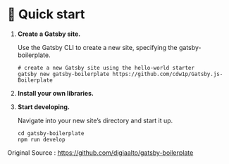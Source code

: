 # 🚀 Quick start

1.  **Create a Gatsby site.**

    Use the Gatsby CLI to create a new site, specifying the gatsby-boilerplate.

    ```shell
    # create a new Gatsby site using the hello-world starter
    gatsby new gatsby-boilerplate https://github.com/cdw1p/Gatsby.js-Boilerplate
    ```

1.  **Install your own libraries.**

1.  **Start developing.**

    Navigate into your new site’s directory and start it up.

    ```shell
    cd gatsby-boilerplate
    npm run develop
    ```

Original Source : https://github.com/digiaalto/gatsby-boilerplate
